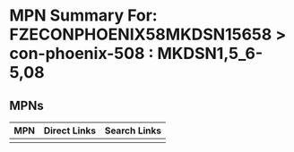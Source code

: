 



# MPN Summary For: FZECONPHOENIX58MKDSN15658 > con-phoenix-508 : MKDSN1,5_6-5,08

## MPNs
  

|MPN|Direct Links|Search Links|
| :--- | :--- | :--- |
||||
